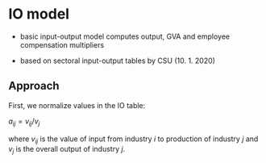 # IO model

* basic input-output model computes output, GVA and employee compensation multipliers

* based on sectoral input-output tables by CSU (10. 1. 2020)

## Approach
First, we normalize values in the IO table:

$a_{ij} = v_{ij} / v_{j}$ 

where $v_{ij}$ is the value of input from industry $i$ to production of industry $j$ and $v_{j}$ is the overall output of industry $j$.
